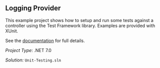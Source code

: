 ## Logging Provider

This example project shows how to setup and run some tests against a controller using the Test Framework library. Examples are provided with XUnit.

See the [documentation](https://graphql-aspnet.github.io/docs/development/unit-testing) for full details.

_Project Type_: .NET 7.0

_Solution:_ `Unit-Testing.sln`



